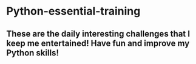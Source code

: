 # Python-essential-training
## These are the daily interesting challenges that I keep me entertained! Have fun and improve my Python skills!
